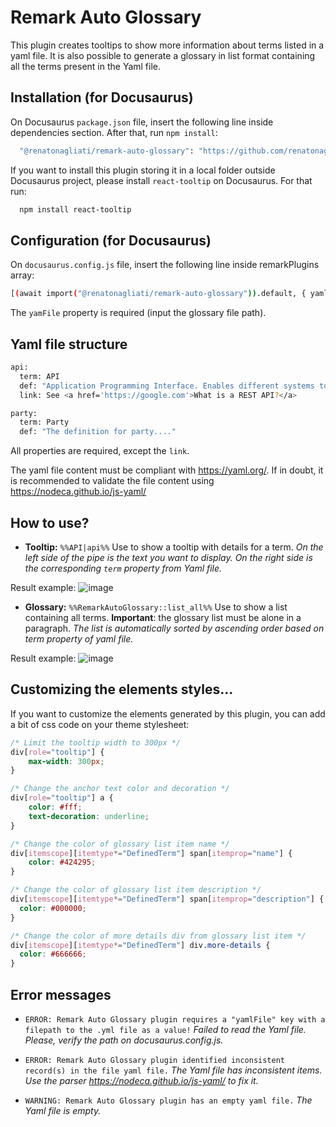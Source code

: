 
# Remark Auto Glossary

This plugin creates tooltips to show more information about terms listed in a yaml file. It is also possible to generate a glossary in list format containing all the terms present in the Yaml file.


## Installation (for Docusaurus)

On Docusaurus ```package.json``` file, insert the following line inside dependencies section. After that, run ```npm install```:


```bash
  "@renatonagliati/remark-auto-glossary": "https://github.com/renatonagliati/remark-auto-glossary.git",
```

If you want to install this plugin storing it in a local folder outside Docusaurus project, please install ```react-tooltip``` on Docusaurus. For that run:

```bash
  npm install react-tooltip
```


## Configuration (for Docusaurus)
On ```docusaurus.config.js``` file, insert the following line inside remarkPlugins array:

```bash
[(await import("@renatonagliati/remark-auto-glossary")).default, { yamlFile: 'glossary.yml' }]
```

The ```yamFile``` property is required (input the glossary file path).

## Yaml file structure
```bash
api:
  term: API
  def: "Application Programming Interface. Enables different systems to interact with each other programmatically. Two types of APIs are REST APIs (web APIs) and native-library APIs."
  link: See <a href='https://google.com'>What is a REST API?</a>

party:
  term: Party
  def: "The definition for party...."
```

All properties are required, except the ```link```.

The yaml file content must be compliant with https://yaml.org/. If in doubt, it is recommended to validate the file content using https://nodeca.github.io/js-yaml/
## How to use?

- **Tooltip:** ```%%API|api%%```
Use to show a tooltip with details for a term.
*On the left side of the pipe is the text you want to display. On the right side is the corresponding ```term``` property from Yaml file.*

Result example:
![image](https://user-images.githubusercontent.com/7807925/217814078-c5b976ac-dbaa-4bbc-8ad8-686cdc7f26ae.png)


- **Glossary:** ```%%RemarkAutoGlossary::list_all%%```
Use to show a list containing all terms. **Important**: the glossary list must be alone in a paragraph.
*The list is automatically sorted by ascending order based on term property of yaml file.*

Result example:
![image](https://user-images.githubusercontent.com/7807925/217814184-ecbce19b-763d-4f2b-8c81-de4f5906f6ab.png)


## Customizing the elements styles...
If you want to customize the elements generated by this plugin, you can add a bit of css code on your theme stylesheet:

```css
/* Limit the tooltip width to 300px */
div[role="tooltip"] {
    max-width: 300px;
}

/* Change the anchor text color and decoration */
div[role="tooltip"] a {
    color: #fff;
    text-decoration: underline;
}

/* Change the color of glossary list item name */
div[itemscope][itemtype*="DefinedTerm"] span[itemprop="name"] {
    color: #424295;
}

/* Change the color of glossary list item description */
div[itemscope][itemtype*="DefinedTerm"] span[itemprop="description"] {
  color: #000000;
}

/* Change the color of more details div from glossary list item */
div[itemscope][itemtype*="DefinedTerm"] div.more-details {
  color: #666666;
}
```

## Error messages
- ```ERROR: Remark Auto Glossary plugin requires a "yamlFile" key with a filepath to the .yml file as a value!``` *Failed to read the Yaml file. Please, verify the path on docusaurus.config.js.*


- ```ERROR: Remark Auto Glossary plugin identified inconsistent record(s) in the file yaml file.``` *The Yaml file has inconsistent items. Use the parser https://nodeca.github.io/js-yaml/ to fix it.*

- ```WARNING: Remark Auto Glossary plugin has an empty yaml file.``` *The Yaml file is empty.*
